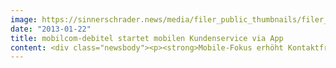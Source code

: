 ```yaml
---
image: https://sinnerschrader.news/media/filer_public_thumbnails/filer_public/95/aa/95aaedd5-cf1c-463d-8dc5-d02c07fabe0a/varfoldersdjk8pxf42x64d8fxslz8jcc8fc0000gnttmpes0bed__480x288_q85_crop_subsampling-2_upscale.png
date: "2013-01-22"
title: mobilcom-debitel startet mobilen Kundenservice via App
content: <div class="newsbody"><p><strong>Mobile-Fokus erhöht Kontaktfrequenz.</strong></p><p>Die Kunden von mobilcom-debitel tragen ihren Kundenservice künftig 24/7 bei sich. Deutschlands größter netzunabhängiger Telekommunikationsanbieter startet die App “Mein md” für iOS und Android - konzipiert, gestaltet und entwickelt von SinnerSchrader Mobile.</p><p>“Mein md” bietet alle Funktionen zur bequemen Tarifverwaltung. Nutzer können ihren Vertrag einsehen und verlängern, einfach Zusatzoptionen buchen und Rechnungen einsehen.</p><p>Mit “Mein md” bietet mobilcom-debitel seinen Kunden so auch unterwegs exzellenten Service und erhöht gleichzeitig die Kontaktfrequenz in seinen Filialen. Denn neben einem intuitiven Shop-Finder bietet die App ihren Nutzern Boni und Gutscheine, z.B. für Zubehör, die in einer mobilcom-debitel-Filiale eingelöst werden können.</p><p>mobilcom-debitel und SinnerSchrader Mobile setzen auf ein klares Design und eine fein abgestimmte User Experience, um eine schnelle Navigation in der App zu ermöglichen.</p><p>Karsten Darga, Leiter Onlinemarketing und -vertrieb bei mobilcom-debitel&#58;<br/>"Wir suchen den permanenten Dialog mit unseren Kunden. Diese App ist dafür ein wichtiger Baustein. Mit ihr bieten wir einen hervorragenden mobilen Service durch Übersicht und Transparenz im Vertrag. Gleichzeitig erhöhen wir die Attraktivität eines Filialbesuchs, indem wir diesen durch Gutscheine incentivieren. Eine Kombination, von der alle profitieren."</p><p>Laurent Burdin, Geschäftsführer SinnerSchrader Mobile&#58;<br/>"Diese neuen Applikationen machen den mobilen Self-Service hochattraktiv&#58; überall nutzbar, schneller Zugang und sehr übersichtliche Darstellung. Sie sind eine kundenorientierte Erweiterung des Serviceporfolios, inklusive besonderer Highlights, z.B. den "Mobile-Only"-Gutscheinen.”</p><p><strong>Download&#58; </strong></p><ul><li>Bildmaterial <a href="http&#58;//www.sinnerschrader-mobile.com/files/2013/01/mobilcom-debitel-by-SinnerSchraderMobile.jpeg">1</a>, <a href="http&#58;//www.sinnerschrader-mobile.com/files/2013/01/Mobilcom-Debitel-Logo.png">2</a></li><li>Mein md&#58; <a href="https://itunes.apple.com/de/app/mein-md/id582955183?mt=8">iOS</a> / <a href="https://play.google.com/store/apps/details?id=de.md.meinmd">Android</a></li></ul><p><strong>Über mobilcom-debitel&#58;<br/></strong>Die freenet Group ist mit der Marke mobilcom-debitel der größte netzunabhängige Telekommunikationsanbieter in Deutschland und vermarktet als Mobilfunk-Service-Provider neben eigenen Angeboten und Dienstleistungen auch Mobilfunk- und Datenprodukte aller deutschen Netzbetreiber. Das Unternehmen bietet in seinen Shops und in breiter Präsenz in Fachhandel, Elektronik- und Flächenmärkten Unabhängigkeit und Kompetenz bei der Kundenberatung und Auswahl der Produkte.</p><p><strong>Über SinnerSchrader Mobile<br/></strong>SinnerSchrader Mobile in Berlin ist eine Full-Service Mobile Agentur&#58; Strategie, Konzeption, Design und technische Entwicklung von Mobile Applikationen (Apps), mobile Websites und Services. Sie arbeitet sowohl für aufstrebende Start-ups als auch für etablierte Industriekunden.</p><p><a href="http&#58;//sinnerschrader-mobile.com/">http&#58;//sinnerschrader-mobile.com/</a></p><p><a class="news-backlink" href="/de/"><svg class="svg-ico svg-ico--arrow-left"><use xlink&#58;href="#arrow-down"></use></svg>Zurück zur Presse Übersicht</a></p></div>
---
```

